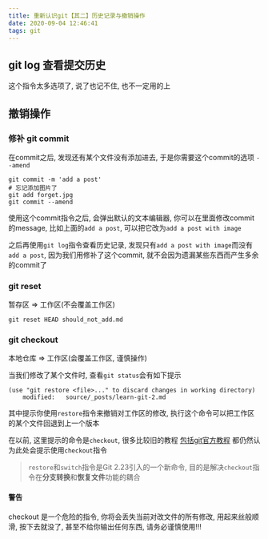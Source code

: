 ```yaml
---
title: 重新认识git【其二】历史记录与撤销操作
date: 2020-09-04 12:46:41
tags: git
---
```

## git log 查看提交历史
这个指令太多选项了, 说了也记不住, 也不一定用的上

## 撤销操作

### 修补 git commit 
在commit之后, 发现还有某个文件没有添加进去, 于是你需要这个commit的选项 `--amend`

```shell script
git commit -m 'add a post'
# 忘记添加图片了
git add forget.jpg
git commit --amend
```
使用这个commit指令之后, 会弹出默认的文本编辑器, 你可以在里面修改commit的message, 比如上面的`add a post`, 可以把它改为`add a post with image`

之后再使用`git log`指令查看历史记录, 发现只有`add a post with image`而没有`add a post`, 因为我们用修补了这个commit, 就不会因为遗漏某些东西而产生多余的commit了

### git reset 
暂存区 => 工作区(不会覆盖工作区)
```shell script
git reset HEAD should_not_add.md
```

### git checkout
本地仓库 => 工作区(会覆盖工作区, 谨慎操作)

当我们修改了某个文件时, 查看`git status`会有如下提示

```
(use "git restore <file>..." to discard changes in working directory)
    modified:   source/_posts/learn-git-2.md
```

其中提示你使用`restore`指令来撤销对工作区的修改, 执行这个命令可以把工作区的某个文件回退到上一个版本

在以前, 这里提示的命令是`checkout`, 很多比较旧的教程 [包括git官方教程](https://git-scm.com/book/zh/v2/Git-%E5%9F%BA%E7%A1%80-%E6%92%A4%E6%B6%88%E6%93%8D%E4%BD%9C) 都仍然认为此处会提示使用`checkout`指令

> `restore`和`switch`指令是Git 2.23引入的一个新命令, 目的是解决`checkout`指令在**分支转换**和**恢复文件**功能的耦合

#### 警告
checkout 是一个危险的指令, 你将会丢失当前对改文件的所有修改, 用起来丝般顺滑, 按下去就没了, 甚至不给你输出任何东西, 请务必谨慎使用!!!
